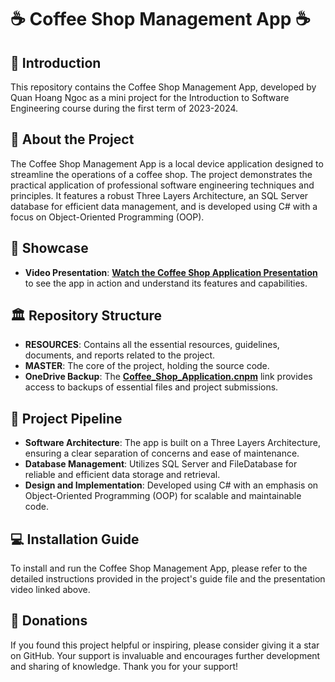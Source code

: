 # ☕ Coffee Shop Management App ☕

## 🌟 Introduction
This repository contains the Coffee Shop Management App, developed by Quan Hoang Ngoc as a mini project for the Introduction to Software Engineering course during the first term of 2023-2024.

## 🚀 About the Project
The Coffee Shop Management App is a local device application designed to streamline the operations of a coffee shop. The project demonstrates the practical application of professional software engineering techniques and principles. It features a robust Three Layers Architecture, an SQL Server database for efficient data management, and is developed using C# with a focus on Object-Oriented Programming (OOP).

## 🌟 Showcase
- **Video Presentation**: **[Watch the Coffee Shop Application Presentation](https://youtu.be/qr8Z_AfD1tw)** to see the app in action and understand its features and capabilities.

## 🏛️ Repository Structure  
- **RESOURCES**: Contains all the essential resources, guidelines, documents, and reports related to the project.
- **MASTER**: The core of the project, holding the source code.
- **OneDrive Backup**: The **[Coffee_Shop_Application.cnpm](https://uithcm-my.sharepoint.com/:f:/g/personal/22521178_ms_uit_edu_vn/EuqxEatwhmBHoCxVAXI40j8BiAY_k02M9gLaAYFJmZNUEg?e=kHtiJj)** link provides access to backups of essential files and project submissions.

## 🚀 Project Pipeline
- **Software Architecture**: The app is built on a Three Layers Architecture, ensuring a clear separation of concerns and ease of maintenance.
- **Database Management**: Utilizes SQL Server and FileDatabase for reliable and efficient data storage and retrieval.
- **Design and Implementation**: Developed using C# with an emphasis on Object-Oriented Programming (OOP) for scalable and maintainable code.

## 💻 Installation Guide
To install and run the Coffee Shop Management App, please refer to the detailed instructions provided in the project's guide file and the presentation video linked above.

## 💖 Donations
If you found this project helpful or inspiring, please consider giving it a star on GitHub. Your support is invaluable and encourages further development and sharing of knowledge. Thank you for your support!
